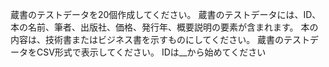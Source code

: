 蔵書のテストデータを20個作成してください。
蔵書のテストデータには、ID、本の名前、筆者、出版社、価格、発行年、概要説明の要素が含まれます。
本の内容は、技術書またはビジネス書を示すものにしてください。
蔵書のテストデータをCSV形式で表示してください。
 IDは__から始めてください
